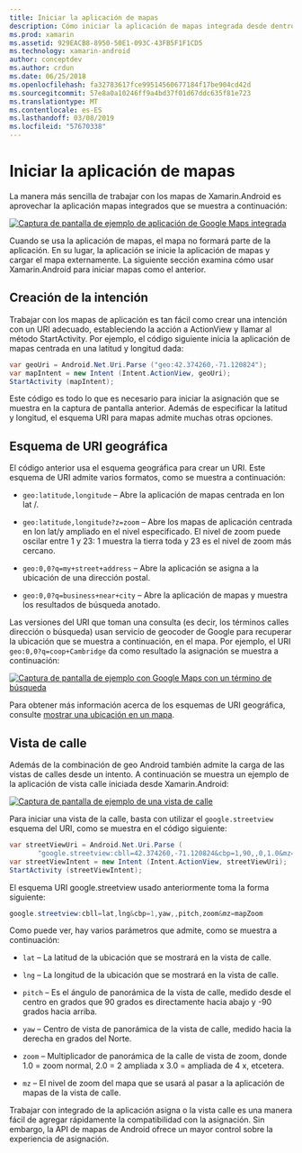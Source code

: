 ```yaml
---
title: Iniciar la aplicación de mapas
description: Cómo iniciar la aplicación de mapas integrada desde dentro de la aplicación de Xamarin.Android.
ms.prod: xamarin
ms.assetid: 929EACB8-8950-50E1-093C-43FB5F1F1CD5
ms.technology: xamarin-android
author: conceptdev
ms.author: crdun
ms.date: 06/25/2018
ms.openlocfilehash: fa32783617fce99514560677184f17be904cd42d
ms.sourcegitcommit: 57e8a0a10246ff9a4bd37f01d67ddc635f81e723
ms.translationtype: MT
ms.contentlocale: es-ES
ms.lasthandoff: 03/08/2019
ms.locfileid: "57670338"
---
```

# <a name="launching-the-maps-application"></a>Iniciar la aplicación de mapas

La manera más sencilla de trabajar con los mapas de Xamarin.Android es aprovechar la aplicación mapas integrados que se muestra a continuación:

[![Captura de pantalla de ejemplo de aplicación de Google Maps integrada](maps-application-images/01-mapsapplication.png)](maps-application-images/01-mapsapplication.png#lightbox)

Cuando se usa la aplicación de mapas, el mapa no formará parte de la aplicación. En su lugar, la aplicación se inicie la aplicación de mapas y cargar el mapa externamente. La siguiente sección examina cómo usar Xamarin.Android para iniciar mapas como el anterior.


## <a name="creating-the-intent"></a>Creación de la intención

Trabajar con los mapas de aplicación es tan fácil como crear una intención con un URI adecuado, estableciendo la acción a ActionView y llamar al método StartActivity. Por ejemplo, el código siguiente inicia la aplicación de mapas centrada en una latitud y longitud dada:

```csharp
var geoUri = Android.Net.Uri.Parse ("geo:42.374260,-71.120824");
var mapIntent = new Intent (Intent.ActionView, geoUri);
StartActivity (mapIntent);
```

Este código es todo lo que es necesario para iniciar la asignación que se muestra en la captura de pantalla anterior. Además de especificar la latitud y longitud, el esquema URI para mapas admite muchas otras opciones.


## <a name="geo-uri-scheme"></a>Esquema de URI geográfica

El código anterior usa el esquema geográfica para crear un URI. Este esquema de URI admite varios formatos, como se muestra a continuación:

-   `geo:latitude,longitude` &ndash; Abre la aplicación de mapas centrada en lon lat /. 

-   `geo:latitude,longitude?z=zoom` &ndash; Abre los mapas de aplicación centrada en lon lat/y ampliado en el nivel especificado. El nivel de zoom puede oscilar entre 1 y 23: 1 muestra la tierra toda y 23 es el nivel de zoom más cercano.

-   `geo:0,0?q=my+street+address` &ndash; Abre la aplicación se asigna a la ubicación de una dirección postal. 

-   `geo:0,0?q=business+near+city` &ndash; Abre la aplicación de mapas y muestra los resultados de búsqueda anotado. 


Las versiones del URI que toman una consulta (es decir, los términos calles dirección o búsqueda) usan servicio de geocoder de Google para recuperar la ubicación que se muestra a continuación, en el mapa. Por ejemplo, el URI `geo:0,0?q=coop+Cambridge` da como resultado la asignación se muestra a continuación:

[![Captura de pantalla de ejemplo con Google Maps con un término de búsqueda](maps-application-images/02-mapsearch.png)](maps-application-images/02-mapsearch.png#lightbox)



Para obtener más información acerca de los esquemas de URI geográfica, consulte [mostrar una ubicación en un mapa](https://developer.android.com/guide/components/intents-common.html#Maps).


## <a name="street-view"></a>Vista de calle

Además de la combinación de geo Android también admite la carga de las vistas de calles desde un intento. A continuación se muestra un ejemplo de la aplicación de vista calle iniciada desde Xamarin.Android:

[![Captura de pantalla de ejemplo de una vista de calle](maps-application-images/03-streetview.png)](maps-application-images/03-streetview.png#lightbox)

Para iniciar una vista de la calle, basta con utilizar el `google.streetview` esquema del URI, como se muestra en el código siguiente:

```csharp
var streetViewUri = Android.Net.Uri.Parse (
       "google.streetview:cbll=42.374260,-71.120824&cbp=1,90,,0,1.0&mz=20");  
var streetViewIntent = new Intent (Intent.ActionView, streetViewUri);  
StartActivity (streetViewIntent);
```

El esquema URI google.streetview usado anteriormente toma la forma siguiente:

```csharp
google.streetview:cbll=lat,lng&cbp=1,yaw,,pitch,zoom&mz=mapZoom
```

Como puede ver, hay varios parámetros que admite, como se muestra a continuación:

-   `lat` &ndash; La latitud de la ubicación que se mostrará en la vista de calle.

-   `lng` &ndash; La longitud de la ubicación que se mostrará en la vista de calle.

-   `pitch` &ndash; Es el ángulo de panorámica de la vista de calle, medido desde el centro en grados que 90 grados es directamente hacia abajo y -90 grados hacia arriba.

-   `yaw` &ndash; Centro de vista de panorámica de la vista de calle, medido hacia la derecha en grados del Norte.

-   `zoom` &ndash; Multiplicador de panorámica de la calle de vista de zoom, donde 1.0 = zoom normal, 2.0 = 2 ampliada x 3.0 = ampliada de 4 x, etcetera.

-   `mz` &ndash; El nivel de zoom del mapa que se usará al pasar a la aplicación de mapas de la vista de calle.


Trabajar con integrado de la aplicación asigna o la vista calle es una manera fácil de agregar rápidamente la compatibilidad con la asignación. Sin embargo, la API de mapas de Android ofrece un mayor control sobre la experiencia de asignación.
